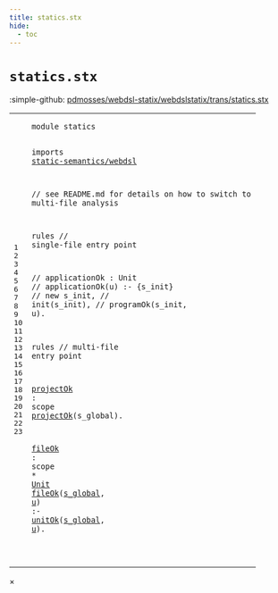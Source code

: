 ```yaml
---
title: statics.stx
hide:
  - toc
---
```


# `statics.stx`

:simple-github: [pdmosses/webdsl-statix/webdslstatix/trans/statics.stx]

[pdmosses/webdsl-statix/webdslstatix/trans/statics.stx]: https://github.com/pdmosses/webdsl-statix/blob/master/webdslstatix/trans/statics.stx "The source file on GitHub"

<div class="stx"><table class="highlighttable"><tbody><tr><td class="linenos"><div class="linenodiv"><pre><span></span>1
2
3
4
5
6
7
8
9
10
11
12
13
14
15
16
17
18
19
20
21
22
23
</pre></div></td>
<td class="code"><pre><code><span class="keyword">module</span> <span id="statics_1_8" title="Not referenced"><span class="token sort_Id">statics</span></span>

<span class="keyword">imports</span>
  <a href="../static-semantics/webdsl.stx/#static-semantics/webdsl_1_8" id="static-semantics/webdsl_4_3" title="Defined at ../static-semantics/webdsl.stx line 1"><span class="token sort_Id">static-semantics/webdsl</span></a>

<span class="layout">// see README.md for details on how to switch to multi-file analysis</span>

<span class="keyword">rules</span> <span class="layout">// single-file entry point</span>

<span class="layout">//  applicationOk : Unit</span>
<span class="layout">//  applicationOk(u) :- {s_init}</span>
<span class="layout">//    new s_init,</span>
<span class="layout">//    init(s_init),</span>
<span class="layout">//    programOk(s_init, u).</span>

<span class="keyword">rules</span> <span class="layout">// multi-file entry point</span>

  <a href="#projectOk_19_3" id="projectOk_18_3" title="Referenced at line 19"><span class="token sort_Id">projectOk</span></a> <span class="operator">:</span> <span class="cons_ScopeSort"><span class="keyword">scope</span></span>
  <a href="#projectOk_18_3" id="projectOk_19_3" title="Defined at line 18"><span class="token sort_Id">projectOk</span></a><span class="operator">(</span><span class="cons_Var"><span id="s_global_19_13" title="Not referenced"><span class="token sort_Id">s_global</span></span></span><span class="operator">).</span>

  <a href="#fileOk_22_3" id="fileOk_21_3" title="Referenced at line 22"><span class="token sort_Id">fileOk</span></a> <span class="operator">:</span> <span class="cons_ScopeSort"><span class="keyword">scope</span></span> <span class="operator">*</span> <span class="cons_SimpleSort"><a href="../../src-gen/statix/signatures/WebDSL-Core-sig.stx/#Unit_18_5" id="Unit_21_20" title="Defined at ../../src-gen/statix/signatures/WebDSL-Core-sig.stx line 18"><span class="token sort_Id">Unit</span></a></span>
  <a href="#fileOk_21_3" id="fileOk_22_3" title="Defined at line 21"><span class="token sort_Id">fileOk</span></a><span class="operator">(</span><span class="cons_Var"><a href="#s_global_23_12" id="s_global_22_10" title="Referenced at line 23"><span class="token sort_Id">s_global</span></a></span><span class="operator">,</span> <span class="cons_Var"><a href="#u_23_22" id="u_22_20" title="Referenced at line 23"><span class="token sort_Id">u</span></a></span><span class="operator">)</span> <span class="operator">:-</span>
    <a href="../static-semantics/webdsl.stx/#unitOk_347_3" id="unitOk_23_5" title="Defined at ../static-semantics/webdsl.stx line 347"><span class="token sort_Id">unitOk</span></a><span class="operator">(</span><span class="cons_Var"><a href="#s_global_22_10" id="s_global_23_12" title="Defined at line 22"><span class="token sort_Id">s_global</span></a></span><span class="operator">,</span> <span class="cons_Var"><a href="#u_22_20" id="u_23_22" title="Defined at line 22"><span class="token sort_Id">u</span></a></span><span class="operator">).</span>

</code></pre></td></tr></tbody></table></div>

<div id="modal">
  <div id="modal-content">
    <span id="modal-close">&times;</span>
    <h2 id="modal-h2"></h2>
    <p  id="modal-p"></p>
    <ul id="modal-ul"></ul>
  </div>
</div>
